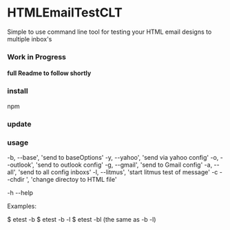 # HTMLEmailTestCLT


Simple to use command line tool for testing your HTML email designs to multiple inbox's

### Work in Progress

#### full Readme to follow shortly

### install

npm

### update

### usage

-b, --base', 'send to baseOptions'
-y, --yahoo', 'send via yahoo config'
-o, --outlook', 'send to outlook config'
-g, --gmail', 'send to Gmail config'
-a, --all', 'send to all config inboxs'
-l, --litmus', 'start litmus test of message'
-c --chdir <path>', 'change directoy to HTML file'

-h --help

Examples:

  $ etest -b
  $ etest -b -l
  $ etest -bl  (the same as -b -l)
